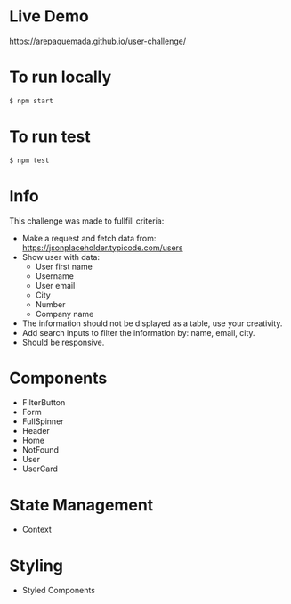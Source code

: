 # Live Demo
https://arepaquemada.github.io/user-challenge/

# To run locally
```sh
$ npm start
```

# To run test
```sh
$ npm test
```

# Info

This challenge was made to fullfill criteria: 
- Make a request and fetch data from: https://jsonplaceholder.typicode.com/users
- Show user with data:
  * User first name
  * Username
  * User email
  * City
  * Number
  * Company name
- The information should not be displayed as a table, use your creativity.
- Add search inputs to filter the information by: name, email, city.
- Should be responsive.

# Components
  - FilterButton
  - Form
  - FullSpinner
  - Header
  - Home
  - NotFound
  - User
  - UserCard
 # State Management
  - Context
 # Styling
  - Styled Components
